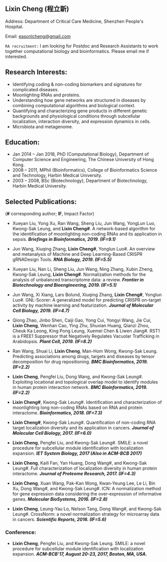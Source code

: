 ## Lixin Cheng (程立新)
Address: Department of Critical Care Medicine, Shenzhen People's Hospital.

Email: easonlcheng@gmail.com

`RA recruitment:` I am looking for Postdoc and Research Assistants to work together computational biology and bioinformatics. Please email me if interested.

## Research Interests:
* Identifying coding & non-coding biomarkers and signatures for complicated diseases.
* Moonlighting RNAs and proteins.
* Understanding how gene networks are structured in diseases by combining computational algorithms and biological context.
* Quantifying and characterizing gene products in different genetic backgrounds and physiological conditions through subcellular localization, interaction diversity, and expression dynamics in cells.
* Microbiota and metagenome.

## Education:
* Jan 2014 – Jan 2018, PhD (Computational Biology), Department of Computer Science and Engineering, The Chinese University of Hong Kong.
* 2008 – 2011, MPhil (Bioinformatics), College of Bioinformatics Science and Technology, Harbin Medical University.
* 2003 – 2008, BSc (Biotechnology), Department of Biotechnology, Harbin Medical University.

## Selected Publications:
(**#** corresponding author; **IF**, Impact Factor)

* Xueyan Liu, Yong Xu, Ran Wang, Sheng Liu, Jun Wang, YongLun Luo, Kwong-Sak Leung, and **Lixin Cheng#**. A network-based algorithm for the identification of moonlighting non-coding RNAs and its application in sepsis. ***Briefings in Bioinformatics, 2019. (IF=9.1)***

* Jun Wang, Xiuqing Zhang, **Lixin Cheng#**, Yonglun Luo#. An overview and metanalysis of Machine and Deep Learning-Based CRISPR gRNADesign Tools. ***RNA Biology, 2019. (IF=5.5)***

* Xueyan Liu, Nan Li, Sheng Liu, Jun Wang, Ning Zhang, Xubin Zheng, Kwong-Sak Leung, **Lixin Cheng#**. Normalization methods for the analysis of unbalanced transcriptome data: a review. ***Frontier in Biotechnology and Bioengineering, 2019. (IF=5.1)***

* Jun Wang, Xi Xiang, Lars Bolund, Xiuqing Zhang, **Lixin Cheng#**, Yonglun Luo#. GNL-Scorer: A generalized model for predicting CRISPR on-target activity by machine learning and featurization. ***Journal of Molecular Cell Biology, 2019. (IF=4.7)***

* Qiong Zhao, Jinbo Shen, Caiji Gao, Yong Cui, Yongyi Wang, Jie Cui, **Lixin Cheng**, Wenhan Cao, Ying Zhu, Shuxian Huang, Qianzi Zhou, Cheuk Ka Leong, King Pong Leung, Xuemei Chen & Liwen Jiang#. RST1 is a FREE1 Suppressor that Negatively Regulates Vacuolar Trafficking in Arabidopsis. ***Plant Cell, 2019. (IF=8.2)***

*	Ran Wang, Shuai Li, **Lixin Cheng**, Man-Hom Wong, Kwong-Sak Leung. Predicting associations among drugs, targets and diseases by tensor decomposition for drug repositioning. ***BMC Bioinformatics, 2019. (IF=2.2)***

* **Lixin Cheng**, Pengfei Liu, Dong Wang, and Kwong-Sak Leung#. Exploiting locational and topological overlap model to identify modules in human protein interaction network. ***BMC Bioinformatics, 2019. (IF=2.2)***

* **Lixin Cheng#**, Kwong-Sak Leung#. Identification and characterization of moonlighting long non-coding RNAs based on RNA and protein interactome. ***Bioinformatics, 2018. (IF=7.3)***

* **Lixin Cheng#**, Kwong-Sak Leung#. Quantification of non-coding RNA target localization diversity and its application in cancers. ***Journal of Molecular Cell Biology, 2017. (IF=6.0)***

* **Lixin Cheng**, Pengfei Liu, and Kwong-Sak Leung#. SMILE: a novel procedure for subcellular module identification with localization expansion. ***IET System Biology, 2017 (Also in ACM-BCB 2017)***

* **Lixin Cheng**, Kaili Fan, Yan Huang, Dong Wang#, and Kwong-Sak Leung#. Full characterization of localization diversity in human protein interactome. ***Journal of Proteome Research, 2017. (IF=4.3)***

* **Lixin Cheng**, Xuan Wang, Pak-Kan Wong, Kwan-Yeung Lee, Le Li, Bin Xu, Dong Wang#, and Kwong-Sak Leung#.   ICN: A normalization method for gene expression data considering the over-expression of informative genes. ***Molecular BioSystems, 2016. (IF=2.8)***

* **Lixin Cheng**, Leung-Yau Lo, Nelson Tang, Dong Wang#, and Kwong-Sak Leung#.   CrossNorm: a novel normalization strategy for microarray data in cancers. ***Scientific Reports, 2016. (IF=5.6)***

### Conference:
* **Lixin Cheng**, Pengfei Liu, and Kwong-Sak Leung. SMILE: a novel procedure for subcellular module identification with localization expansion. ***ACM-BCB’17, August 20-23, 2017, Boston, MA, USA.***




